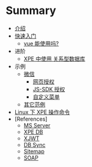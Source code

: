 # Summary

* [介绍](README.md)
* [快速入门](quick_start/README.md)
    * [vue 能使用吗?](quick_start/use_vue.md)
* 进阶
    * [XPE 中使用 关系型数据库](advance/mysql.md)
* 示例
    * [微信](samples/wechart/README.md)
        * [网页授权](samples/wechart/oauth.md)
        * [JS-SDK 授权](samples/wechart/jssdk_ticket.md)
        * [自定义菜单](samples/wechart/menu.md)
    * [其它范例](samples/others.md)
* [Linux 下 XPE 操作命令](Linux_XPE.md)
* [References]
    * [MS Server](manual/ms.md)
    * [XPE DB](manual/dbIntro.md)
    * [XJWT](manual/jwt.md)
    * [DB Sync](manual/dbsync.md)
    * [Sitemap](manual/sitemap.md)
    * [SOAP](manual/soap.md)
    
